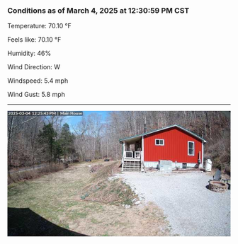 ### Conditions as of March 4, 2025 at 12:30:59 PM CST 

Temperature: 70.10 &deg;F

Feels like: 70.10 &deg;F

Humidity: 46%

Wind Direction: W

Windspeed: 5.4 mph

Wind Gust: 5.8 mph

---

<img src="./images/latest.jpeg"/>


